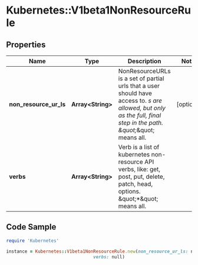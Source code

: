 # Kubernetes::V1beta1NonResourceRule

## Properties

Name | Type | Description | Notes
------------ | ------------- | ------------- | -------------
**non_resource_ur_ls** | **Array&lt;String&gt;** | NonResourceURLs is a set of partial urls that a user should have access to.  *s are allowed, but only as the full, final step in the path.  \&quot;*\&quot; means all. | [optional] 
**verbs** | **Array&lt;String&gt;** | Verb is a list of kubernetes non-resource API verbs, like: get, post, put, delete, patch, head, options.  \&quot;*\&quot; means all. | 

## Code Sample

```ruby
require 'Kubernetes'

instance = Kubernetes::V1beta1NonResourceRule.new(non_resource_ur_ls: null,
                                 verbs: null)
```


